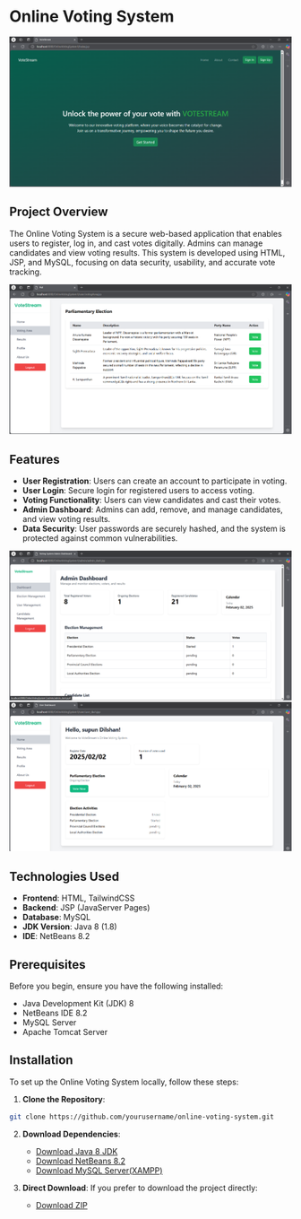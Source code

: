 # Online Voting System

<div align="center">
  <img src="/img/homepage.png" alt="Online Voting System Dashboard" />
</div>

## Project Overview
The Online Voting System is a secure web-based application that enables users to register, log in, and cast votes digitally. Admins can manage candidates and view voting results. This system is developed using HTML, JSP, and MySQL, focusing on data security, usability, and accurate vote tracking.

<div align="center">
  <img src="/img/votepage.png" alt="Voting Interface" />
</div>

## Features
- **User Registration**: Users can create an account to participate in voting.
- **User Login**: Secure login for registered users to access voting.
- **Voting Functionality**: Users can view candidates and cast their votes.
- **Admin Dashboard**: Admins can add, remove, and manage candidates, and view voting results.
- **Data Security**: User passwords are securely hashed, and the system is protected against common vulnerabilities.

<div align="center">
  <img src="/img/admindash.png" alt="Admin Dashboard" />
</div>

<div align="center">
  <img src="/img/userpage.png" alt="User Dashboard" />
</div>

## Technologies Used
- **Frontend**: HTML, TailwindCSS
- **Backend**: JSP (JavaServer Pages)
- **Database**: MySQL
- **JDK Version**: Java 8 (1.8)
- **IDE**: NetBeans 8.2

## Prerequisites
Before you begin, ensure you have the following installed:
- Java Development Kit (JDK) 8
- NetBeans IDE 8.2
- MySQL Server
- Apache Tomcat Server

## Installation
To set up the Online Voting System locally, follow these steps:

1. **Clone the Repository**:
```bash
git clone https://github.com/yourusername/online-voting-system.git
```

2. **Download Dependencies**:
   - [Download Java 8 JDK]([https://www.example.com/java8](https://www.oracle.com/lk/java/technologies/javase/javase8-archive-downloads.html))
   - [Download NetBeans 8.2](https://drive.google.com/file/d/1Cvzy-IthXBr3zvseMs_SN7VGolWY5LnS/view?usp=sharing)
   - [Download MySQL Server(XAMPP)]([https://www.example.com/mysql](https://www.apachefriends.org/download.html))

3. **Direct Download**:
   If you prefer to download the project directly:
   - [Download ZIP](https://drive.google.com/file/d/1LAa_ZLlEW39jjukPCGAyqUXD29SIOEji/view?usp=sharing)
 
